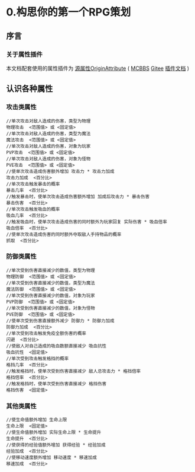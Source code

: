 # 0.构思你的第一个RPG策划
## 序言
### 关于属性插件
本文档配套使用的属性插件为 [源属性OriginAttribute](https://www.mcbbs.net/thread-1248537-1-1.html)
( [MCBBS](https://www.mcbbs.net/thread-1248537-1-1.html) 
[Gitee](https://gitee.com/amazing-ocean-origin/origin-attribute)
[插件文档](https://mc-origin.gitbook.io/originattribute/)  )
## 认识各种属性
### 攻击类属性
    //单次攻击对敌人造成的伤害，类型为物理
    物理攻击  <范围值> 或 <固定值>
    //单次攻击对敌人造成的伤害，类型为魔法
    魔法攻击  <范围值> 或 <固定值> 
    //单次攻击对敌人造成的伤害，对象为玩家
    PVP攻击  <范围值> 或 <固定值>  
    //单次攻击对敌人造成的伤害，对象为怪物
    PVE攻击  <范围值> 或 <固定值>  
    //使单次攻击造成伤害额外增加 攻击力 * 攻击力加成
    攻击力加成  <百分比> 
    //单次攻击触发暴击的概率
    暴击几率  <百分比>  
    //触发暴击时，使单次攻击造成伤害额外增加 加成后攻击力 * 暴击伤害
    暴击伤害  <百分比>  
    //单次攻击触发吸血的概率
    吸血几率  <百分比>  
    //触发吸血时，使单次攻击造成伤害的同时额外为玩家回复 实际伤害 * 吸血倍率
    吸血倍率  <百分比>  
    //使单次攻击造成伤害的同时额外夺取敌人手持物品的概率
    抓取  <百分比>
### 防御类属性
    //单次受到伤害直接减少的数值，类型为物理
    物理防御  <范围值> 或 <固定值>
    //单次受到伤害直接减少的数值，类型为魔法
    魔法防御  <范围值> 或 <固定值>
    //单次受到伤害直接减少的数值，对象为玩家
    PVP防御  <范围值> 或 <固定值>
    //单次受到伤害直接减少的数值，对象为怪物
    PVE防御  <范围值> 或 <固定值>
    //使单次受到伤害直接额外减少 防御力 * 防御力加成
    防御力加成  <百分比>
    //单次受到攻击触发免疫全额伤害的概率
    闪避  <百分比>
    //使敌人对自己造成的吸血数额直接减少 吸血抗性
    吸血抗性  <固定值>
    //单次受到攻击触发格挡的概率
    格挡几率  <百分比>
    //触发格挡时，使单次受到伤害直接减少 敌人总攻击力 * 格挡倍率
    格挡倍率  <百分比>
    //触发格挡时，使单次受到伤害直接减少 格挡伤害
    格挡伤害  <固定值>
### 其他类属性
    //使生命值额外增加 生命上限
    生命上限  <固定值>
    //使生命值额外增加 实际生命上限 * 生命提升
    生命提升  <百分比>
    //使获得的经验值额外增加 获得经验 * 经验加成
    经验加成  <百分比>
    //使移动速度额外增加 移动速度 * 移速加成
    移速加成  <百分比>
